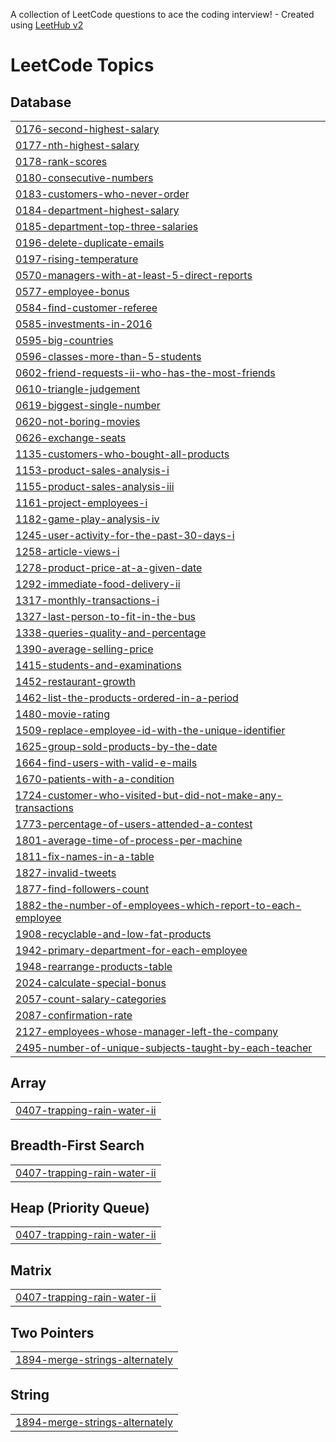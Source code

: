A collection of LeetCode questions to ace the coding interview! - Created using [LeetHub v2](https://github.com/arunbhardwaj/LeetHub-2.0)
<!---LeetCode Topics Start-->
# LeetCode Topics
## Database
|  |
| ------- |
| [0176-second-highest-salary](https://github.com/Bubu02/LeetCode_Problems/tree/master/0176-second-highest-salary) |
| [0177-nth-highest-salary](https://github.com/Bubu02/SQL_LeetCode_Problems/tree/master/0177-nth-highest-salary) |
| [0178-rank-scores](https://github.com/Bubu02/LeetCode_Problems/tree/master/0178-rank-scores) |
| [0180-consecutive-numbers](https://github.com/Bubu02/LeetCode_Problems/tree/master/0180-consecutive-numbers) |
| [0183-customers-who-never-order](https://github.com/Bubu02/LeetCode_Problems/tree/master/0183-customers-who-never-order) |
| [0184-department-highest-salary](https://github.com/Bubu02/LeetCode_Problems/tree/master/0184-department-highest-salary) |
| [0185-department-top-three-salaries](https://github.com/Bubu02/LeetCode_Problems/tree/master/0185-department-top-three-salaries) |
| [0196-delete-duplicate-emails](https://github.com/Bubu02/LeetCode_Problems/tree/master/0196-delete-duplicate-emails) |
| [0197-rising-temperature](https://github.com/Bubu02/LeetCode_Problems/tree/master/0197-rising-temperature) |
| [0570-managers-with-at-least-5-direct-reports](https://github.com/Bubu02/LeetCode_Problems/tree/master/0570-managers-with-at-least-5-direct-reports) |
| [0577-employee-bonus](https://github.com/Bubu02/LeetCode_Problems/tree/master/0577-employee-bonus) |
| [0584-find-customer-referee](https://github.com/Bubu02/SQL_LeetCode_Problems/tree/master/0584-find-customer-referee) |
| [0585-investments-in-2016](https://github.com/Bubu02/LeetCode_Problems/tree/master/0585-investments-in-2016) |
| [0595-big-countries](https://github.com/Bubu02/SQL_LeetCode_Problems/tree/master/0595-big-countries) |
| [0596-classes-more-than-5-students](https://github.com/Bubu02/LeetCode_Problems/tree/master/0596-classes-more-than-5-students) |
| [0602-friend-requests-ii-who-has-the-most-friends](https://github.com/Bubu02/LeetCode_Problems/tree/master/0602-friend-requests-ii-who-has-the-most-friends) |
| [0610-triangle-judgement](https://github.com/Bubu02/LeetCode_Problems/tree/master/0610-triangle-judgement) |
| [0619-biggest-single-number](https://github.com/Bubu02/LeetCode_Problems/tree/master/0619-biggest-single-number) |
| [0620-not-boring-movies](https://github.com/Bubu02/LeetCode_Problems/tree/master/0620-not-boring-movies) |
| [0626-exchange-seats](https://github.com/Bubu02/LeetCode_Problems/tree/master/0626-exchange-seats) |
| [1135-customers-who-bought-all-products](https://github.com/Bubu02/LeetCode_Problems/tree/master/1135-customers-who-bought-all-products) |
| [1153-product-sales-analysis-i](https://github.com/Bubu02/LeetCode_Problems/tree/master/1153-product-sales-analysis-i) |
| [1155-product-sales-analysis-iii](https://github.com/Bubu02/LeetCode_Problems/tree/master/1155-product-sales-analysis-iii) |
| [1161-project-employees-i](https://github.com/Bubu02/LeetCode_Problems/tree/master/1161-project-employees-i) |
| [1182-game-play-analysis-iv](https://github.com/Bubu02/LeetCode_Problems/tree/master/1182-game-play-analysis-iv) |
| [1245-user-activity-for-the-past-30-days-i](https://github.com/Bubu02/LeetCode_Problems/tree/master/1245-user-activity-for-the-past-30-days-i) |
| [1258-article-views-i](https://github.com/Bubu02/LeetCode_Problems/tree/master/1258-article-views-i) |
| [1278-product-price-at-a-given-date](https://github.com/Bubu02/LeetCode_Problems/tree/master/1278-product-price-at-a-given-date) |
| [1292-immediate-food-delivery-ii](https://github.com/Bubu02/LeetCode_Problems/tree/master/1292-immediate-food-delivery-ii) |
| [1317-monthly-transactions-i](https://github.com/Bubu02/LeetCode_Problems/tree/master/1317-monthly-transactions-i) |
| [1327-last-person-to-fit-in-the-bus](https://github.com/Bubu02/LeetCode_Problems/tree/master/1327-last-person-to-fit-in-the-bus) |
| [1338-queries-quality-and-percentage](https://github.com/Bubu02/LeetCode_Problems/tree/master/1338-queries-quality-and-percentage) |
| [1390-average-selling-price](https://github.com/Bubu02/LeetCode_Problems/tree/master/1390-average-selling-price) |
| [1415-students-and-examinations](https://github.com/Bubu02/LeetCode_Problems/tree/master/1415-students-and-examinations) |
| [1452-restaurant-growth](https://github.com/Bubu02/LeetCode_Problems/tree/master/1452-restaurant-growth) |
| [1462-list-the-products-ordered-in-a-period](https://github.com/Bubu02/LeetCode_Problems/tree/master/1462-list-the-products-ordered-in-a-period) |
| [1480-movie-rating](https://github.com/Bubu02/LeetCode_Problems/tree/master/1480-movie-rating) |
| [1509-replace-employee-id-with-the-unique-identifier](https://github.com/Bubu02/LeetCode_Problems/tree/master/1509-replace-employee-id-with-the-unique-identifier) |
| [1625-group-sold-products-by-the-date](https://github.com/Bubu02/LeetCode_Problems/tree/master/1625-group-sold-products-by-the-date) |
| [1664-find-users-with-valid-e-mails](https://github.com/Bubu02/LeetCode_Problems/tree/master/1664-find-users-with-valid-e-mails) |
| [1670-patients-with-a-condition](https://github.com/Bubu02/LeetCode_Problems/tree/master/1670-patients-with-a-condition) |
| [1724-customer-who-visited-but-did-not-make-any-transactions](https://github.com/Bubu02/LeetCode_Problems/tree/master/1724-customer-who-visited-but-did-not-make-any-transactions) |
| [1773-percentage-of-users-attended-a-contest](https://github.com/Bubu02/LeetCode_Problems/tree/master/1773-percentage-of-users-attended-a-contest) |
| [1801-average-time-of-process-per-machine](https://github.com/Bubu02/LeetCode_Problems/tree/master/1801-average-time-of-process-per-machine) |
| [1811-fix-names-in-a-table](https://github.com/Bubu02/LeetCode_Problems/tree/master/1811-fix-names-in-a-table) |
| [1827-invalid-tweets](https://github.com/Bubu02/SQL_LeetCode_Problems/tree/master/1827-invalid-tweets) |
| [1877-find-followers-count](https://github.com/Bubu02/LeetCode_Problems/tree/master/1877-find-followers-count) |
| [1882-the-number-of-employees-which-report-to-each-employee](https://github.com/Bubu02/LeetCode_Problems/tree/master/1882-the-number-of-employees-which-report-to-each-employee) |
| [1908-recyclable-and-low-fat-products](https://github.com/Bubu02/SQL_LeetCode_Problems/tree/master/1908-recyclable-and-low-fat-products) |
| [1942-primary-department-for-each-employee](https://github.com/Bubu02/LeetCode_Problems/tree/master/1942-primary-department-for-each-employee) |
| [1948-rearrange-products-table](https://github.com/Bubu02/LeetCode_Problems/tree/master/1948-rearrange-products-table) |
| [2024-calculate-special-bonus](https://github.com/Bubu02/LeetCode_Problems/tree/master/2024-calculate-special-bonus) |
| [2057-count-salary-categories](https://github.com/Bubu02/LeetCode_Problems/tree/master/2057-count-salary-categories) |
| [2087-confirmation-rate](https://github.com/Bubu02/LeetCode_Problems/tree/master/2087-confirmation-rate) |
| [2127-employees-whose-manager-left-the-company](https://github.com/Bubu02/LeetCode_Problems/tree/master/2127-employees-whose-manager-left-the-company) |
| [2495-number-of-unique-subjects-taught-by-each-teacher](https://github.com/Bubu02/LeetCode_Problems/tree/master/2495-number-of-unique-subjects-taught-by-each-teacher) |
## Array
|  |
| ------- |
| [0407-trapping-rain-water-ii](https://github.com/Bubu02/LeetCode_Problems/tree/master/0407-trapping-rain-water-ii) |
## Breadth-First Search
|  |
| ------- |
| [0407-trapping-rain-water-ii](https://github.com/Bubu02/LeetCode_Problems/tree/master/0407-trapping-rain-water-ii) |
## Heap (Priority Queue)
|  |
| ------- |
| [0407-trapping-rain-water-ii](https://github.com/Bubu02/LeetCode_Problems/tree/master/0407-trapping-rain-water-ii) |
## Matrix
|  |
| ------- |
| [0407-trapping-rain-water-ii](https://github.com/Bubu02/LeetCode_Problems/tree/master/0407-trapping-rain-water-ii) |
## Two Pointers
|  |
| ------- |
| [1894-merge-strings-alternately](https://github.com/Bubu02/LeetCode_Problems/tree/master/1894-merge-strings-alternately) |
## String
|  |
| ------- |
| [1894-merge-strings-alternately](https://github.com/Bubu02/LeetCode_Problems/tree/master/1894-merge-strings-alternately) |
<!---LeetCode Topics End-->